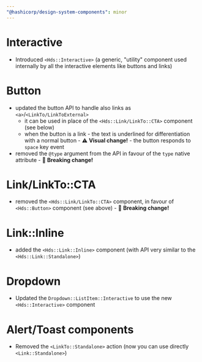 ```yaml
---
"@hashicorp/design-system-components": minor
---
```


# Interactive
- Introduced `<Hds::Interactive>` (a generic, "utility" component used internally by all the interactive elements like buttons and links)

# Button
- updated the button API to handle also links as `<a>`/`<LinkTo/LinkToExternal>` 
  - it can be used in place of the `<Hds::Link/LinkTo::CTA>` component (see below)
  - when the button is a link
		- the text is underlined for differentiation with a normal button - ⚠️ **Visual change!**
		- the button responds to `space` key event
- removed the `@type` argument from the API in favour of the `type` native attribute - 🚨 **Breaking change!**

# Link/LinkTo::CTA
- removed the `<Hds::Link/LinkTo::CTA>` component, in favour of `<Hds::Button>` component (see above) - 🚨 **Breaking change!**

# Link::Inline
- added the `<Hds::Link::Inline>` component (with API very similar to the `<Hds::Link::Standalone>`)

# Dropdown
- Updated the `Dropdown::ListItem::Interactive` to use the new `<Hds::Interactive>` component

# Alert/Toast components
- Removed the `<LinkTo::Standalone>` action (now you can use directly `<Link::Standalone>`)


